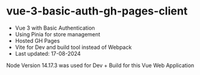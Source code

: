 # vue-3-basic-auth-gh-pages-client

- Vue 3 with Basic Authentication 
- Using Pinia for store management
- Hosted GH Pages
- Vite for Dev and build tool instead of Webpack
- Last updated: 17-08-2024

Node Version 14.17.3 was used for Dev + Build for this Vue Web Application
